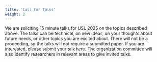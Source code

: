 ```yaml
---
title: 'Call for Talks'
weight: 2
---
```


We are soliciting​ 15 minute​ talks for USL 2025 on the topics described above.​ The talks can be technical,​ on new​ ideas,​ on your thoughts ​about​ future ​needs​, or other topics you are excited about. There will not be a proceeding, so the talks will not require a submitted paper.​​ If you are interested, please submit your talk [here](https://docs.google.com/forms/d/e/1FAIpQLSeAZBq8OYp3pHmuBinlNSG64h8ywWm45khFTcjNrMPKvKoCAA/viewform?usp=dialog). The organization committee will also identify researchers in relevant areas to give invited talks.
